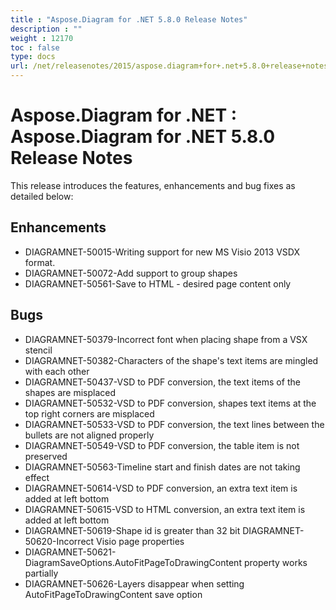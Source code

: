 ```yaml
---
title : "Aspose.Diagram for .NET 5.8.0 Release Notes" 
description : "" 
weight : 12170 
toc : false
type: docs
url: /net/releasenotes/2015/aspose.diagram+for+.net+5.8.0+release+notes/
---
```


# Aspose.Diagram for .NET : Aspose.Diagram for .NET 5.8.0 Release Notes


This release introduces the features, enhancements and bug fixes as detailed below:

## Enhancements

*   DIAGRAMNET-50015-Writing support for new MS Visio 2013 VSDX format. 
*   DIAGRAMNET-50072-Add support to group shapes 
*   DIAGRAMNET-50561-Save to HTML - desired page content only

## Bugs

*   DIAGRAMNET-50379-Incorrect font when placing shape from a VSX stencil 
*   DIAGRAMNET-50382-Characters of the shape's text items are mingled with each other 
*   DIAGRAMNET-50437-VSD to PDF conversion, the text items of the shapes are misplaced 
*   DIAGRAMNET-50532-VSD to PDF conversion, shapes text items at the top right corners are misplaced 
*   DIAGRAMNET-50533-VSD to PDF conversion, the text lines between the bullets are not aligned properly 
*   DIAGRAMNET-50549-VSD to PDF conversion, the table item is not preserved 
*   DIAGRAMNET-50563-Timeline start and finish dates are not taking effect 
*   DIAGRAMNET-50614-VSD to PDF conversion, an extra text item is added at left bottom 
*   DIAGRAMNET-50615-VSD to HTML conversion, an extra text item is added at left bottom 
*   DIAGRAMNET-50619-Shape id is greater than 32 bit DIAGRAMNET-50620-Incorrect Visio page properties 
*   DIAGRAMNET-50621-DiagramSaveOptions.AutoFitPageToDrawingContent property works partially 
*   DIAGRAMNET-50626-Layers disappear when setting AutoFitPageToDrawingContent save option

